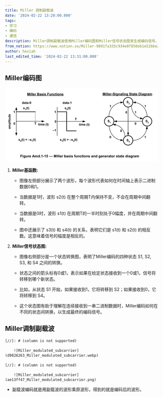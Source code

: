```yaml
---
title: Miller 调制副载波
date: '2024-02-22 13:20:00.000'
tags:
- 学习
- 编码
- 通信
description: Miller调制副载波使用Miller编码图和Miller信号状态图来生成编码信号，通过将副载波的波形与原波形相乘来实现编码。
from_notion: https://www.notion.so/Miller-9891fa335c934e8f858eb1e52bbe2e18
author: heziah
last_edited_time: '2024-02-22 13:31:00.000'
---
```

## Miller编码图

![Miller](c39033d2_Miller.jpg)

1. **Miller基函数:**

	- 图像左侧部分展示了两个波形，每个波形代表如何在时间轴上表示二进制数据0和1。

	- 当数据是1时，波形 s2(t) 在整个周期T内保持不变，不会在周期中间翻转。

	- 当数据是0时，波形 s1(t) 在周期T的一半时刻处于0幅度，并在周期中间翻转。

	- 图中还展示了 s3(t) 和 s4(t) 的关系，表明它们是 s1(t) 和 s2(t) 的相反数。这意味着信号的幅度是相反的。

1. **Miller信号状态图:**

	- 图像右侧部分是一个状态转换图，表明了Miller编码的四种状态 S1, S2, S3, 和 S4 之间的转换。

	- 状态之间的箭头标有0或1，表示如果在给定状态接收到一个0或1，信号将转移到哪个新状态。

	- 比如，从状态 S1 开始，如果接收到1，它将转移到 S2；如果接收到0，它将转移到 S4。

	- 这个状态图有助于理解在连续接收到一串二进制数据时，Miller编码如何在不同的状态间转换，以生成最终的编码信号。

## Miller调制副载波

[//]: # (column_list is not supported)

	[//]: # (column is not supported)

		![Miller_modulated_subcarrier](d9826263_Miller_modulated_subcarrier.webp)

	[//]: # (column is not supported)

		![Miller_modulated_subcarrier](ae13ff47_Miller_modulated_subcarrier.png)

- 副载波编码就是用副载波的波形乘原波形，得到的就是编码后的波形。

